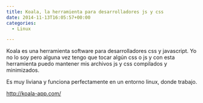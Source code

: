 ```yaml
---
title: Koala, la herramienta para desarrolladores js y css
date: 2014-11-13T16:05:57+00:00
categories:
  - Linux

---
```

Koala es una herramienta software para desarrolladores css y javascript. Yo no lo soy pero alguna vez tengo que tocar algún css o js y con esta herramienta puedo mantener mis archivos js y css compilados y minimizados.

Es muy liviana y funciona perfectamente en un entorno linux, donde trabajo.

<http://koala-app.com/>